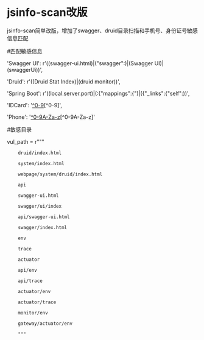 # jsinfo-scan改版

jsinfo-scan简单改版，增加了swagger、druid目录扫描和手机号、身份证号敏感信息匹配


#匹配敏感信息

'Swagger UI': r'((swagger-ui.html)|(\"swagger\":)|(Swagger UI)|(swaggerUi))',

'Druid': r'((Druid Stat Index)|(druid monitor))',

'Spring Boot': r'((local.server.port)|(:{\"mappings\":{\")|({\"_links\":{\"self\":))',

'IDCard': '[^0-9]((\d{8}(0\d|10|11|12)([0-2]\d|30|31)\d{3}$)|(\d{6}(18|19|20)\d{2}(0[1-9]|10|11|12)([0-2]\d|30|31)\d{3}(\d|X|x)))[^0-9]',

'Phone': '[^0-9A-Za-z](1(3([0-35-9]\d|4[1-8])|4[14-9]\d|5([\d]\d|7[1-79])|66\d|7[2-35-8]\d|8\d{2}|9[89]\d)\d{7})[^0-9A-Za-z]'

        
#敏感目录

vul_path = r"""

        druid/index.html
        
        system/index.html
        
        webpage/system/druid/index.html
        
        api
        
        swagger-ui.html
        
        swagger/ui/index
        
        api/swagger-ui.html
        
        swagger/index.html
        
        env
        
        trace
        
        actuator
        
        api/env
        
        api/trace
        
        actuator/env
        
        actuator/trace
        
        monitor/env
        
        gateway/actuator/env
        
        """
